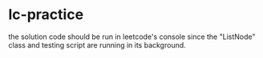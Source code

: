 # lc-practice
the solution code should be run in leetcode's console since the "ListNode" class and testing script are running in 
its background. 

